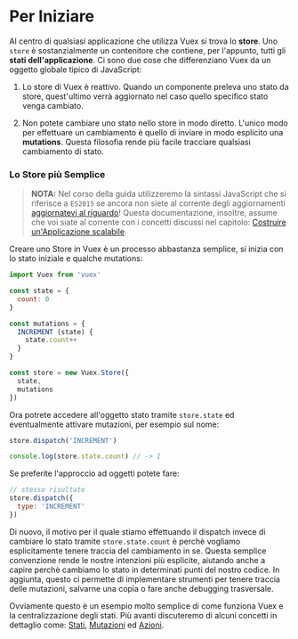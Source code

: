 # Per Iniziare

Al centro di qualsiasi applicazione che utilizza Vuex si trova lo **store**. Uno `store` è sostanzialmente un contenitore che contiene, per l'appunto, tutti gli **stati dell'applicazione**. Ci sono due cose che differenziano Vuex da un oggetto globale tipico di JavaScript:

1. Lo store di Vuex è reattivo. Quando un componente preleva uno stato da store, quest'ultimo verrà aggiornato nel caso quello specifico stato venga cambiato.

2. Non potete cambiare uno stato nello store in modo diretto. L'unico modo per effettuare un cambiamento è quello di inviare in modo esplicito una **mutations**. Questa filosofia rende più facile tracciare qualsiasi cambiamento di stato.

### Lo Store più Semplice

> **NOTA:** Nel corso della guida utilizzeremo la sintassi JavaScript che si riferisce a `ES2015` se ancora non siete al corrente degli aggiornamenti [aggiornatevi al riguardo](https://babeljs.io/docs/learn-es2015/)!
Questa documentazione, insoltre, assume che voi siate al corrente con i concetti discussi nel capitolo: [Costruire un'Applicazione scalabile](http://it.vuejs.org/guide/application.html).

Creare uno Store in Vuex è un processo abbastanza semplice, si inizia con lo stato iniziale e qualche mutations:

``` js
import Vuex from 'vuex'

const state = {
  count: 0
}

const mutations = {
  INCREMENT (state) {
    state.count++
  }
}

const store = new Vuex.Store({
  state,
  mutations
})
```

Ora potrete accedere all'oggetto stato tramite `store.state` ed eventualmente attivare mutazioni, per esempio sul nome:

``` js
store.dispatch('INCREMENT')

console.log(store.state.count) // -> 1
```

Se preferite l'approccio ad oggetti potete fare:

``` js
// stesso risultato
store.dispatch({
  type: 'INCREMENT'
})
```

Di nuovo, il motivo per il quale stiamo effettuando il dispatch invece di cambiare lo stato tramite `store.state.count` è perchè vogliamo esplicitamente tenere traccia del cambiamento in se. Questa semplice convenzione rende le nostre intenzioni più esplicite, aiutando anche a capire perchè cambiamo lo stato in determinati punti del nostro codice. In aggiunta, questo ci permette di implementare strumenti per tenere traccia delle mutazioni, salvarne una copia o fare anche debugging trasversale.

Ovviamente questo è un esempio molto semplice di come funziona Vuex e la centralizzazione degli stati. Più avanti discuteremo di alcuni concetti in dettaglio come: [Stati](state.md), [Mutazioni](mutations.md) ed [Azioni](actions.md).
